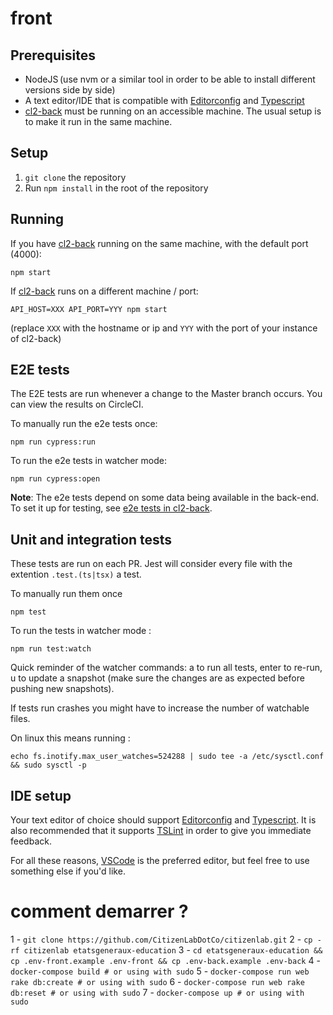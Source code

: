 # front

## Prerequisites

- NodeJS (use nvm or a similar tool in order to be able to install different versions side by side)
- A text editor/IDE that is compatible with [Editorconfig][editorconfig] and [Typescript][typescript]
- [cl2-back][cl2back] must be running on an accessible machine. The usual setup is to make it run in the same machine.

## Setup

1. `git clone` the repository
2. Run `npm install` in the root of the repository

## Running

If you have [cl2-back][cl2back] running on the same machine, with the default port (4000):

```
npm start
```

If [cl2-back][cl2back] runs on a different machine / port:

```
API_HOST=XXX API_PORT=YYY npm start
```

(replace `XXX` with the hostname or ip and `YYY` with the port of your instance of cl2-back)

## E2E tests

The E2E tests are run whenever a change to the Master branch occurs. You can view the results on CircleCI.

To manually run the e2e tests once:

```
npm run cypress:run
```

To run the e2e tests in watcher mode:

```
npm run cypress:open
```

**Note**: The e2e tests depend on some data being available in the back-end. To set it up for testing, see [e2e tests in cl2-back](https://github.com/CitizenLabDotCo/cl2-back#end-to-end-tests).

## Unit and integration tests

These tests are run on each PR. Jest will consider every file with the extention `.test.(ts|tsx)` a test.

To manually run them once

```
npm test
```

To run the tests in watcher mode :

```
npm run test:watch
```

Quick reminder of the watcher commands: a to run all tests, enter to re-run, u to update a snapshot (make sure the changes are as expected before pushing new snapshots).

If tests run crashes you might have to increase the number of watchable files.

On linux this means running :

```
echo fs.inotify.max_user_watches=524288 | sudo tee -a /etc/sysctl.conf && sudo sysctl -p
```

## IDE setup

Your text editor of choice should support [Editorconfig][editorconfig] and [Typescript][typescript].
It is also recommended that it supports [TSLint][tslint] in order to give you immediate feedback.

For all these reasons, [VSCode][vscode] is the preferred editor, but feel free to use something else if you'd like.

[cl2back]: https://github.com/CitizenLabDotCo/cl2-back
[editorconfig]: http://editorconfig.org/
[typescript]: http://www.typescriptlang.org/
[tslint]: https://palantir.github.io/tslint/
[vscode]: https://code.visualstudio.com/


# comment demarrer ?
1 - `git clone https://github.com/CitizenLabDotCo/citizenlab.git`
2 - `cp -rf citizenlab etatsgeneraux-education`
3 - `cd etatsgeneraux-education && cp .env-front.example .env-front && cp .env-back.example .env-back`
4 - `docker-compose build # or using with sudo`
5 - `docker-compose run web rake db:create # or using with sudo`
6 - `docker-compose run web rake db:reset # or using with sudo`
7 - `docker-compose up # or using with sudo`